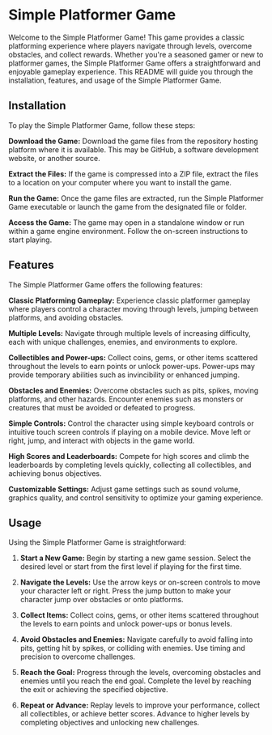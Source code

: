 # Simple Platformer Game
Welcome to the Simple Platformer Game! This game provides a classic platforming experience where players navigate through levels, overcome obstacles, and collect rewards. Whether you're a seasoned gamer or new to platformer games, the Simple Platformer Game offers a straightforward and enjoyable gameplay experience. This README will guide you through the installation, features, and usage of the Simple Platformer Game.

## Installation
To play the Simple Platformer Game, follow these steps:

**Download the Game:** Download the game files from the repository hosting platform where it is available. This may be GitHub, a software development website, or another source.

**Extract the Files:** If the game is compressed into a ZIP file, extract the files to a location on your computer where you want to install the game.

**Run the Game:** Once the game files are extracted, run the Simple Platformer Game executable or launch the game from the designated file or folder.

**Access the Game:** The game may open in a standalone window or run within a game engine environment. Follow the on-screen instructions to start playing.

## Features
The Simple Platformer Game offers the following features:

**Classic Platforming Gameplay:** Experience classic platformer gameplay where players control a character moving through levels, jumping between platforms, and avoiding obstacles.

**Multiple Levels:** Navigate through multiple levels of increasing difficulty, each with unique challenges, enemies, and environments to explore.

**Collectibles and Power-ups:** Collect coins, gems, or other items scattered throughout the levels to earn points or unlock power-ups. Power-ups may provide temporary abilities such as invincibility or enhanced jumping.

**Obstacles and Enemies:** Overcome obstacles such as pits, spikes, moving platforms, and other hazards. Encounter enemies such as monsters or creatures that must be avoided or defeated to progress.

**Simple Controls:** Control the character using simple keyboard controls or intuitive touch screen controls if playing on a mobile device. Move left or right, jump, and interact with objects in the game world.

**High Scores and Leaderboards:** Compete for high scores and climb the leaderboards by completing levels quickly, collecting all collectibles, and achieving bonus objectives.

**Customizable Settings:** Adjust game settings such as sound volume, graphics quality, and control sensitivity to optimize your gaming experience.

## Usage
Using the Simple Platformer Game is straightforward:

1. **Start a New Game:** Begin by starting a new game session. Select the desired level or start from the first level if playing for the first time.

2. **Navigate the Levels:** Use the arrow keys or on-screen controls to move your character left or right. Press the jump button to make your character jump over obstacles or onto platforms.

3. **Collect Items:** Collect coins, gems, or other items scattered throughout the levels to earn points and unlock power-ups or bonus levels.

4. **Avoid Obstacles and Enemies:** Navigate carefully to avoid falling into pits, getting hit by spikes, or colliding with enemies. Use timing and precision to overcome challenges.

5. **Reach the Goal:** Progress through the levels, overcoming obstacles and enemies until you reach the end goal. Complete the level by reaching the exit or achieving the specified objective.

6. **Repeat or Advance:** Replay levels to improve your performance, collect all collectibles, or achieve better scores. Advance to higher levels by completing objectives and unlocking new challenges.

